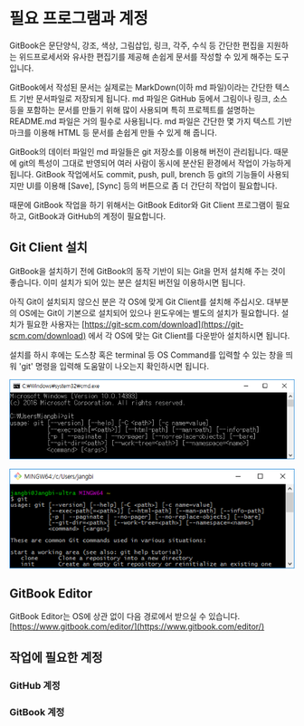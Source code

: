 # 필요 프로그램과 계정

GitBook은 문단양식, 강조, 색상, 그림삽입, 링크, 각주, 수식 등 간단한 편집을 지원하는 위드프로세서와 유사한 편집기를 제공해 손쉽게 문서를 작성할 수 있게 해주는 도구입니다.

GitBook에서 작성된 문서는 실제로는 MarkDown\(이하 md 파일\)이라는 간단한 텍스트 기반 문서파일로 저장되게 됩니다. md 파일은 GitHub 둥에서 그림이나 링크, 소스 등을 포함하는 문서를 만들기 위해 많이 사용되며 특히 프로젝트를 설명하는 README.md 파일은 거의 필수로 사용됩니다. md 파일은 간단한 몇 가지 텍스트 기반 마크를 이용해 HTML 등 문서를 손쉽게 만들 수 있게 해 줍니다.

GitBook의 데이터 파일인 md 파일들은 git 저장소를 이용해 버전이 관리됩니다. 때문에 git의 특성이 그대로 반영되어 여러 사람이 동시에 분산된 환경에서 작업이 가능하게 됩니다. GitBook 작업에서도 commit, push, pull, brench 등 git의 기능들이 사용되지만 UI를 이용해 \[Save\], \[Sync\] 등의 버튼으로 좀 더 간단히 작업이 필요합니다.

때문에 GitBook 작업을 하기 위해서는 GitBook Editor와 Git Client 프로그램이 필요하고, GitBook과 GitHub의 계정이 필요합니다.

## Git Client 설치

GitBook을 설치하기 전에 GitBook의 동작 기반이 되는 Git을 먼저 설치해 주는 것이 좋습니다. 이미 설치가 되어 있는 분은 설치된 버전일 이용하시면 됩니다.

아직 Git이 설치되지 않으신 분은 각 OS에 맞게 Git Client를 설치해 주십시오. 대부분의 OS에는 Git이 기본으로 설치되어 있으나 윈도우에는 별도의 설치가 필요합니다. 설치가 필요한 사용자는  [https://git-scm.com/download](https://git-scm.com/download) 에서 각 OS에 맞는 Git Client를 다운받아 설치하시면 됩니다.

설치를 하시 후에는  도스창 혹은 terminal 등 OS Command를 입력할 수 있는 창을 띄워 'git' 명령을 입력해 도움말이 나오는지 확인하시면 됩니다.

![](/assets/git_win.png)

![](/assets/git_linux.png)

## GitBook Editor

GitBook Editor는 OS에 상관 없이 다음 경로에서 받으실 수 있습니다.  [https://www.gitbook.com/editor/](https://www.gitbook.com/editor/)





## 작업에 필요한 계정

### GitHub 계정

### GitBook 계정




